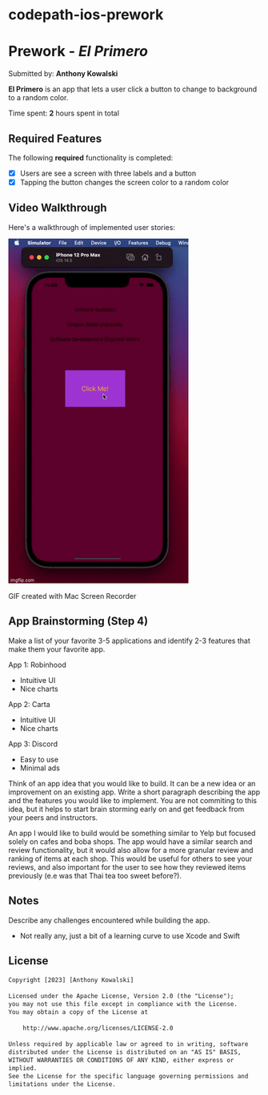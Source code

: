 # codepath-ios-prework
# Prework - *El Primero*

Submitted by: **Anthony Kowalski**

**El Primero** is an app that lets a user click a button to change to background to a random color. 

Time spent: **2** hours spent in total

## Required Features

The following **required** functionality is completed:

- [x] Users are see a screen with three labels and a button
- [x] Tapping the button changes the screen color to a random color
 
## Video Walkthrough

Here's a walkthrough of implemented user stories:

![Video Walkthrough](video_walkthrough.gif)


<!-- Replace this with whatever GIF tool you used! -->
GIF created with Mac Screen Recorder

## App Brainstorming (Step 4)

Make a list of your favorite 3-5 applications and identify 2-3 features that make them your favorite app.

App 1: Robinhood
- Intuitive UI
- Nice charts

App 2: Carta
- Intuitive UI
- Nice charts

App 3: Discord
- Easy to use
- Minimal ads


Think of an app idea that you would like to build. It can be a new idea or an improvement on an existing app. Write a short paragraph describing the app and the features you would like to implement. You are not commiting to this idea, but it helps to start brain storming early on and get feedback from your peers and instructors.

An app I would like to build would be something similar to Yelp but focused solely on cafes and boba shops. The app would have a similar search and review functionality, but it would also allow for a more granular review and ranking of items at each shop. This would be useful for others to see your reviews, and also important for the user to see how they reviewed items previously (e.e was that Thai tea too sweet before?).

## Notes

Describe any challenges encountered while building the app.

- Not really any, just a bit of a learning curve to use Xcode and Swift

## License

    Copyright [2023] [Anthony Kowalski]

    Licensed under the Apache License, Version 2.0 (the "License");
    you may not use this file except in compliance with the License.
    You may obtain a copy of the License at

        http://www.apache.org/licenses/LICENSE-2.0

    Unless required by applicable law or agreed to in writing, software
    distributed under the License is distributed on an "AS IS" BASIS,
    WITHOUT WARRANTIES OR CONDITIONS OF ANY KIND, either express or implied.
    See the License for the specific language governing permissions and
    limitations under the License.
